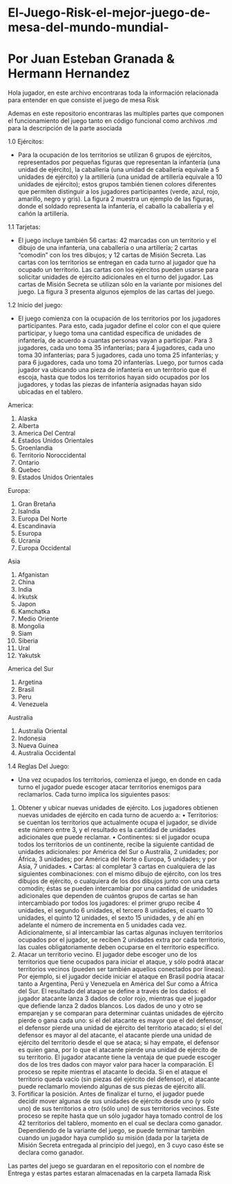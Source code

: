 # El-Juego-Risk-el-mejor-juego-de-mesa-del-mundo-mundial-
# Por Juan Esteban Granada & Hermann Hernandez

Hola jugador, en este archivo encontraras toda la información relacionada para entender en que consiste el juego de mesa Risk

Ademas en este repositorio encontraras las multiples partes que componen el funcionamiento del juego tanto en código funcional como archivos .md para la descripción de la parte asociada

1.0 Ejércitos:

- Para la ocupación de los territorios se utilizan 6 grupos de ejércitos, representados por pequeñas figuras que
representan la infantería (una unidad de ejército), la caballería (una unidad de caballería equivale a 5 unidades de
ejército) y la artillería (una unidad de artillería equivale a 10 unidades de ejército); estos grupos también tienen
colores diferentes que permiten distinguir a los jugadores participantes (verde, azul, rojo, amarillo, negro y gris).
La figura 2 muestra un ejemplo de las figuras, donde el soldado representa la infantería, el caballo la caballería y
el cañón la artillería.

1.1 Tarjetas:

- El juego incluye también 56 cartas: 42 marcadas con un territorio y el dibujo de una infantería, una caballería o
una artillería; 2 cartas “comodín” con los tres dibujos; y 12 cartas de Misión Secreta. Las cartas con los territorios
se entregan en cada turno al jugador que ha ocupado un territorio. Las cartas con los ejércitos pueden usarse para
solicitar unidades de ejército adicionales en el turno del jugador. Las cartas de Misión Secreta se utilizan sólo en
la variante por misiones del juego. La figura 3 presenta algunos ejemplos de las cartas del juego.

1.2 Inicio del juego:

- El juego comienza con la ocupación de los territorios por los jugadores participantes. Para esto, cada jugador
define el color con el que quiere participar, y luego toma una cantidad específica de unidades de infantería, de
acuerdo a cuantas personas vayan a participar. Para 3 jugadores, cada uno toma 35 infanterías; para 4 jugadores,
cada uno toma 30 infanterías; para 5 jugadores, cada uno toma 25 infanterías; y para 6 jugadores, cada uno toma
20 infanterías. Luego, por turnos cada jugador va ubicando una pieza de infantería en un territorio que él escoja,
hasta que todos los territorios hayan sido ocupados por los jugadores, y todas las piezas de infantería asignadas
hayan sido ubicadas en el tablero.

America:   
1. Alaska
2. Alberta
3. America Del Central
4. Estados Unidos Orientales
5. Groenlandia
6. Territorio Noroccidental
7. Ontario
8. Quebec
9. Estados Unidos Orientales

Europa:
1. Gran Bretaña
2. Isalndia
3. Europa Del Norte
4. Escandinavia
5. Esuropa
6. Ucrania
7. Europa Occidental

Asia
1. Afganistan
2. China
3. India
4. Irkutsk
5. Japon
6. Kamchatka
7. Medio Oriente
8. Mongolia
9. Siam
10. Siberia
11. Ural
12. Yakutsk

America del Sur
1. Argetina
2. Brasil
3. Peru
4. Venezuela

Australia
1. Australia Oriental
2. Indonesia
3. Nueva Guinea
4. Australia Occidental

1.4 Reglas Del Juego:

- Una vez ocupados los territorios, comienza el juego, en donde en cada turno el jugador puede escoger atacar
territorios enemigos para reclamarlos. Cada turno implica los siguientes pasos:
1. Obtener y ubicar nuevas unidades de ejército. Los jugadores obtienen nuevas unidades de ejército en cada
turno de acuerdo a: 
• Territorios: se cuentan los territorios que actualmente ocupa el jugador, se divide este número entre 3,
y el resultado es la cantidad de unidades adicionales que puede reclamar.
• Continentes: si el jugador ocupa todos los territorios de un continente, recibe la siguiente cantidad de
unidades adicionales: por América del Sur o Australia, 2 unidades; por África, 3 unidades; por América
del Norte o Europa, 5 unidades; y por Asia, 7 unidades.
• Cartas: al completar 3 cartas en cualquiera de las siguientes combinaciones: con el mismo dibujo de
ejército, con los tres dibujos de ejército, o cualquiera de los dos dibujos junto con una carta comodín;
éstas se pueden intercambiar por una cantidad de unidades adicionales que dependen de cuántos grupos
de cartas se han intercambiado por todos los jugadores: el primer grupo recibe 4 unidades, el segundo
6 unidades, el tercero 8 unidades, el cuarto 10 unidades, el quinto 12 unidades, el sexto 15 unidades, y
de ahí en adelante el número de incrementa en 5 unidades cada vez. Adicionalmente, si al intercambiar
las cartas algunas incluyen territorios ocupados por el jugador, se reciben 2 unidades extra por cada
territorio, las cuales obligatoriamente deben ocuparse en el territorio específico.
2. Atacar un territorio vecino. El jugador debe escoger uno de los territorios que tiene ocupados para iniciar
el ataque, y sólo podrá atacar territorios vecinos (pueden ser también aquellos conectados por líneas). Por
ejemplo, si el jugador decide iniciar el ataque en Brasil podría atacar tanto a Argentina, Perú y Venezuela en
América del Sur como a África del Sur. El resultado del ataque se define a través de los dados: el jugador
atacante lanza 3 dados de color rojo, mientras que el jugador que defiende lanza 2 dados blancos. Los dados
de uno y otro se emparejan y se comparan para determinar cuántas unidades de ejército pierde o gana cada
uno: si el del atacante es mayor que el del defensor, el defensor pierde una unidad de ejército del territorio
atacado; si el del defensor es mayor al del atacante, el atacante pierde una unidad de ejército del territorio
desde el que se ataca; si hay empate, el defensor es quien gana, por lo que el atacante pierde una unidad
de ejército de su territorio. El jugador atacante tiene la ventaja de que puede escoger dos de los tres dados
con mayor valor para hacer la comparación. El proceso se repite mientras el atacante lo decida. Si en el
ataque el territorio queda vacío (sin piezas del ejército del defensor), el atacante puede reclamarlo moviendo
algunas de sus piezas de ejército allí.
3. Fortificar la posición. Antes de finalizar el turno, el jugador puede decidir mover algunas de sus unidades de
ejército desde uno (y solo uno) de sus territorios a otro (sólo uno) de sus territorios vecinos.
Este proceso se repite hasta que un sólo jugador haya tomado control de los 42 territorios del tablero, momento
en el cual se declara como ganador. Dependiendo de la variante del juego, se puede terminar también cuando
un jugador haya cumplido su misión (dada por la tarjeta de Misión Secreta entregada al principio del juego), en
3 cuyo caso éste se declara como ganador.

Las partes del juego se guardaran en el repositorio con el nombre de Entrega <Un numero> y estas partes estaran
almacenadas en la carpeta llamada Risk
